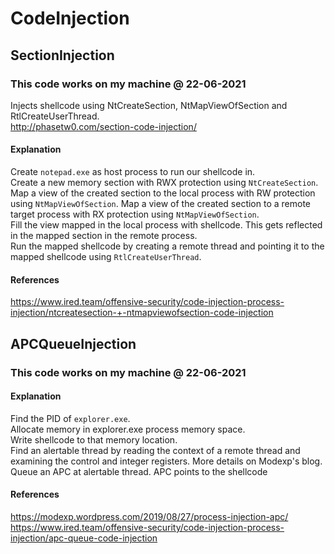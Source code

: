 # CodeInjection

## SectionInjection
### This code works on my machine @ 22-06-2021
Injects shellcode using NtCreateSection, NtMapViewOfSection and RtlCreateUserThread.  
http://phasetw0.com/section-code-injection/
#### Explanation
Create `notepad.exe` as host process to run our shellcode in.  
Create a new memory section with RWX protection using `NtCreateSection`.  
Map a view of the created section to the local process with RW protection using `NtMapViewOfSection`.
Map a view of the created section to a remote target process with RX protection using `NtMapViewOfSection`.  
Fill the view mapped in the local process with shellcode. This gets reflected in the mapped section in the remote process.  
Run the mapped shellcode by creating a remote thread and pointing it to the mapped shellcode using `RtlCreateUserThread`.
#### References
https://www.ired.team/offensive-security/code-injection-process-injection/ntcreatesection-+-ntmapviewofsection-code-injection

## APCQueueInjection
### This code works on my machine @ 22-06-2021
#### Explanation
Find the PID of `explorer.exe`.  
Allocate memory in explorer.exe process memory space.  
Write shellcode to that memory location.  
Find an alertable thread by reading the context of a remote thread and examining the control and integer registers. More details on Modexp's blog.  
Queue an APC at alertable thread. APC points to the shellcode
#### References
https://modexp.wordpress.com/2019/08/27/process-injection-apc/  
https://www.ired.team/offensive-security/code-injection-process-injection/apc-queue-code-injection
